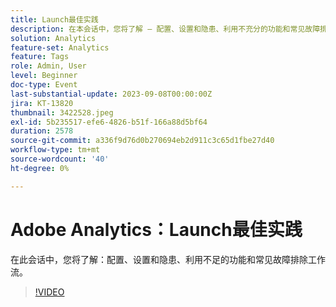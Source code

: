 ```yaml
---
title: Launch最佳实践
description: 在本会话中，您将了解 — 配置、设置和隐患、利用不充分的功能和常见故障排除工作流。
solution: Analytics
feature-set: Analytics
feature: Tags
role: Admin, User
level: Beginner
doc-type: Event
last-substantial-update: 2023-09-08T00:00:00Z
jira: KT-13820
thumbnail: 3422528.jpeg
exl-id: 5b235517-efe6-4826-b51f-166a88d5bf64
duration: 2578
source-git-commit: a336f9d76d0b270694eb2d911c3c65d1fbe27d40
workflow-type: tm+mt
source-wordcount: '40'
ht-degree: 0%

---
```


# Adobe Analytics：Launch最佳实践

在此会话中，您将了解：配置、设置和隐患、利用不足的功能和常见故障排除工作流。

>[!VIDEO](https://video.tv.adobe.com/v/3422528/?learn=on)
